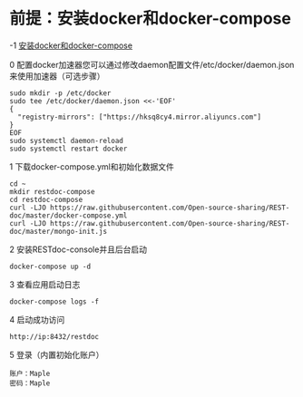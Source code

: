 
# 前提：安装docker和docker-compose

-1 [安装docker和docker-compose](https://github.com/Open-source-sharing/REST-doc/blob/master/docker-install.md "安装docker和docker-compose")

0 配置docker加速器您可以通过修改daemon配置文件/etc/docker/daemon.json来使用加速器（可选步骤）
```
sudo mkdir -p /etc/docker
sudo tee /etc/docker/daemon.json <<-'EOF'
{
  "registry-mirrors": ["https://hksq8cy4.mirror.aliyuncs.com"]
}
EOF
sudo systemctl daemon-reload
sudo systemctl restart docker
```


1 下载docker-compose.yml和初始化数据文件
```
cd ~
mkdir restdoc-compose
cd restdoc-compose
curl -LJO https://raw.githubusercontent.com/Open-source-sharing/REST-doc/master/docker-compose.yml
curl -LJO https://raw.githubusercontent.com/Open-source-sharing/REST-doc/master/mongo-init.js
```

2 安装RESTdoc-console并且后台启动
```
docker-compose up -d
```

3 查看应用启动日志
```
docker-compose logs -f
```

4 启动成功访问
```
http://ip:8432/restdoc
```

5 登录（内置初始化账户）
```
账户：Maple
密码：Maple
```

